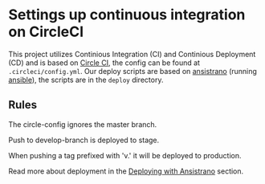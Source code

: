 # Settings up continuous integration on CircleCI

This project utilizes Continious Integration (CI) and Continious Deployment (CD) and is based on [Circle CI](https://circleci.com), the config can be found at `.circleci/config.yml`. Our deploy scripts are based on [ansistrano](https://github.com/ansistrano) (running [ansible](https://github.com/ansible/ansible)), the scripts are in the `deploy` directory.

## Rules

The circle-config ignores the master branch.

Push to develop-branch is deployed to stage.

When pushing a tag prefixed with 'v.' it will be deployed to production. 

Read more about deployment in the [Deploying with Ansistrano](https://github.com/Frojd/Wagtail-Pipit/blob/master/docs/deployment.md) section.
